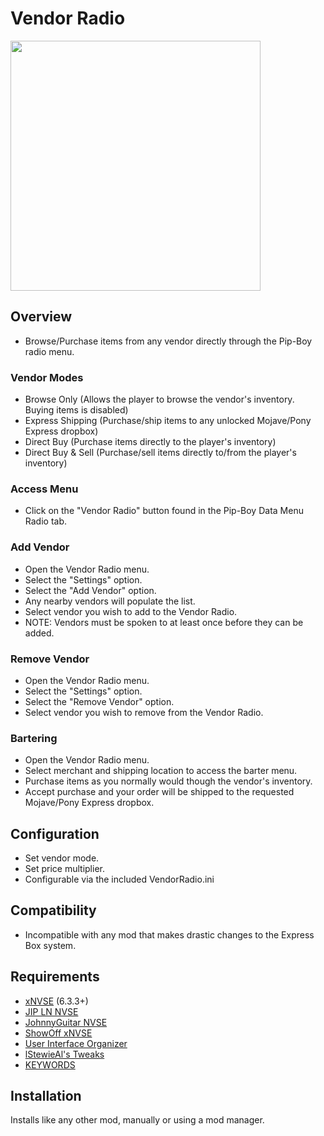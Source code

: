# Vendor Radio
<p align="left">
    <img height="400px" src="https://staticdelivery.nexusmods.com/mods/130/images/85305/85305-1709683378-1299051179.png">
</p>

## Overview
- Browse/Purchase items from any vendor directly through the Pip-Boy radio menu.

### Vendor Modes
- Browse Only (Allows the player to browse the vendor's inventory. Buying items is disabled)
- Express Shipping (Purchase/ship items to any unlocked Mojave/Pony Express dropbox)
- Direct Buy (Purchase items directly to the player's inventory)
- Direct Buy & Sell (Purchase/sell items directly to/from the player's inventory)

### Access Menu
- Click on the "Vendor Radio" button found in the Pip-Boy Data Menu Radio tab.

### Add Vendor
- Open the Vendor Radio menu.
- Select the "Settings" option.
- Select the "Add Vendor" option.
- Any nearby vendors will populate the list.
- Select vendor you wish to add to the Vendor Radio.
- NOTE: Vendors must be spoken to at least once before they can be added.

### Remove Vendor
- Open the Vendor Radio menu.
- Select the "Settings" option.
- Select the "Remove Vendor" option.
- Select vendor you wish to remove from the Vendor Radio.

### Bartering
- Open the Vendor Radio menu.
- Select merchant and shipping location to access the barter menu.
- Purchase items as you normally would though the vendor's inventory.
- Accept purchase and your order will be shipped to the requested Mojave/Pony Express dropbox.

## Configuration
- Set vendor mode.
- Set price multiplier.
- Configurable via the included VendorRadio.ini

## Compatibility
- Incompatible with any mod that makes drastic changes to the Express Box system.

## Requirements
- [xNVSE](https://www.nexusmods.com/newvegas/mods/67883) (6.3.3+)
- [JIP LN NVSE](https://www.nexusmods.com/newvegas/mods/58277)
- [JohnnyGuitar NVSE](https://www.nexusmods.com/newvegas/mods/66927)
- [ShowOff xNVSE](https://www.nexusmods.com/newvegas/mods/72541)
- [User Interface Organizer](https://www.nexusmods.com/newvegas/mods/57174)
- [lStewieAl's Tweaks](https://www.nexusmods.com/newvegas/mods/66347)
- [KEYWORDS](https://www.nexusmods.com/newvegas/mods/83088)

## Installation
Installs like any other mod, manually or using a mod manager.